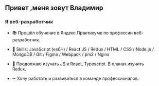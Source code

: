 ## Привет ,меня зовут Владимир
### Я веб-разработчик

* 📚 Прошёл обучение в Яндекс.Практикуме по профессии веб-разработчик.

* 💪 Skills:  JavaScript (es6+) / React JS / Redux / HTML / CSS / Node.js / MongoDB /  Git / Figma / Webpack /  pm2 / Nginx

* 🚀 Продолжаю изучать JS и React, Typescript. В планах изучить Redux.

* ✏  Хочу работать и развиваться в команде профессионалов.
